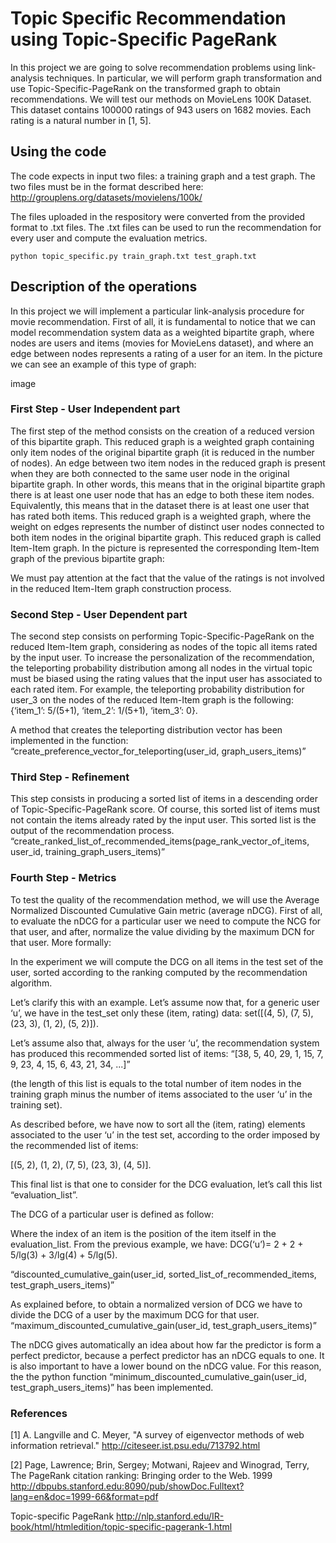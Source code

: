 # Topic Specific Recommendation using Topic-Specific PageRank

In this project we are going to solve recommendation problems using link-analysis techniques. In particular, we will perform graph transformation and use Topic-Specific-PageRank on the transformed graph to obtain recommendations.
We will test our methods on MovieLens 100K Dataset. This dataset contains 100000 ratings of 943 users on 1682 movies. Each rating is a natural number in [1, 5]. 

## Using the code

The code expects in input two files: a training graph and a test graph. The two files must be in the format described here:
http://grouplens.org/datasets/movielens/100k/

The files uploaded in the respository were converted from the provided format to .txt files. The .txt files can be used to run the recommendation for every user and compute the evaluation metrics.

```
python topic_specific.py train_graph.txt test_graph.txt
```

## Description of the operations

In this project we will implement a particular link-analysis procedure for movie recommendation. 
First of all, it is fundamental to notice that we can model recommendation system data as a weighted bipartite graph, where nodes are users and items (movies for MovieLens dataset), and where an edge between nodes represents a rating of a user for an item.
In the picture we can see an example of this type of graph:

image

### First Step - User Independent part

The first step of the method consists on the creation of a reduced version of this bipartite graph. This reduced graph is a weighted graph containing only item nodes of the original bipartite graph (it is reduced in the number of nodes). 
An edge between two item nodes in the reduced graph is present when they are both connected to the same user node in the original bipartite graph. In other words, this means that in the original bipartite graph there is at least one user node that has an edge to both these item nodes. Equivalently, this means that in the dataset there is at least one user that has rated both items. This reduced graph is a weighted graph, where the weight on edges represents the number of distinct user nodes connected to both item nodes in the original bipartite graph.
This reduced graph is called Item-Item graph.
In the picture is represented the corresponding Item-Item graph of the previous bipartite graph:

We must pay attention at the fact that the value of the ratings is not involved in the reduced Item-Item graph construction process.

### Second Step - User Dependent part

The second step consists on performing Topic-Specific-PageRank on the reduced Item-Item graph, considering as nodes of the topic all items rated by the input user. To increase the personalization of the recommendation, the teleporting probability distribution among all nodes in the virtual topic must be biased using the rating values that the input user has associated to each rated item.
For example, the teleporting probability distribution for user_3 on the nodes of the reduced Item-Item graph is the following: {‘item_1’: 5/(5+1), ‘item_2’: 1/(5+1), ‘item_3’: 0}.

A method that creates the teleporting distribution vector has been implemented in the function: “create_preference_vector_for_teleporting(user_id, graph_users_items)” 

### Third Step - Refinement

This step consists in producing a sorted list of items in a descending order of Topic-Specific-PageRank score. Of course, this sorted list of items must not contain the items already rated by the input user. This sorted list is the output of the recommendation process.
“create_ranked_list_of_recommended_items(page_rank_vector_of_items, user_id, training_graph_users_items)”

### Fourth Step - Metrics

To test the quality of the recommendation method, we will use the Average Normalized Discounted Cumulative Gain metric (average nDCG).
First of all, to evaluate the nDCG for a particular user we need to compute the NCG for that user, and after, normalize the value dividing by the maximum DCN for that user. More formally:



In the experiment we will compute the DCG on all items in the test set of the user, sorted according to the ranking computed by the recommendation algorithm. 

Let’s clarify this with an example. 
Let’s assume now that, for a generic user ‘u’, we have in the test_set only these (item, rating) data: set([(4, 5), (7, 5), (23, 3), (1, 2), (5, 2)]). 

Let’s assume also that, always for the user ‘u’, the recommendation system has produced this recommended sorted list of items:
“[38, 5, 40, 29, 1, 15, 7, 9, 23, 4, 15, 6, 43, 21, 34, ...]”

(the length of this list is equals to the total number of item nodes in the training graph minus the number of items associated to the user ‘u’ in the training set). 

As described before, we have now to sort all the (item, rating) elements associated to the user ‘u’ in the test set, according to the order imposed by the recommended list of items:

[(5, 2), (1, 2), (7, 5), (23, 3), (4, 5)]. 

This final list is that one to consider for the DCG evaluation, let’s call this list “evaluation_list”.

The DCG of a particular user is defined as follow:



Where the index of an item is the position of the item itself in the evaluation_list.
From the previous example, we have:
DCG(‘u’)= 2 + 2 + 5/lg(3) + 3/lg(4) + 5/lg(5).

“discounted_cumulative_gain(user_id, sorted_list_of_recommended_items, test_graph_users_items)”

As explained before, to obtain a normalized version of DCG we have to divide the DCG of a user by the maximum DCG for that user.
“maximum_discounted_cumulative_gain(user_id, test_graph_users_items)” 


The nDCG gives automatically an idea about how far the predictor is form a perfect predictor, because a perfect predictor has an nDCG equals to one. It is also important to have a lower bound on the nDCG value. For this reason, the the python function “minimum_discounted_cumulative_gain(user_id, test_graph_users_items)”  has been implemented. 

### References

[1] A. Langville and C. Meyer,
           "A survey of eigenvector methods of web information retrieval."
           http://citeseer.ist.psu.edu/713792.html
           
[2] Page, Lawrence; Brin, Sergey; Motwani, Rajeev and Winograd, Terry,
           The PageRank citation ranking: Bringing order to the Web. 1999
           http://dbpubs.stanford.edu:8090/pub/showDoc.Fulltext?lang=en&doc=1999-66&format=pdf
           
Topic-specific PageRank
http://nlp.stanford.edu/IR-book/html/htmledition/topic-specific-pagerank-1.html
           
        









